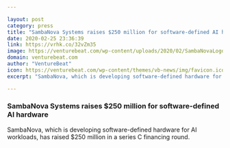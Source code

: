 ```yaml
---

layout: post
category: press
title: "SambaNova Systems raises $250 million for software-defined AI hardware"
date: 2020-02-25 23:36:39
link: https://vrhk.co/32vZm35
image: https://venturebeat.com/wp-content/uploads/2020/02/SambaNovaLogo_H_F.jpg?w=1200&strip=all
domain: venturebeat.com
author: "VentureBeat"
icon: https://venturebeat.com/wp-content/themes/vb-news/img/favicon.ico
excerpt: "SambaNova, which is developing software-defined hardware for AI workloads, has raised $250 million in a series C financing round."

---
```


### SambaNova Systems raises $250 million for software-defined AI hardware

SambaNova, which is developing software-defined hardware for AI workloads, has raised $250 million in a series C financing round.